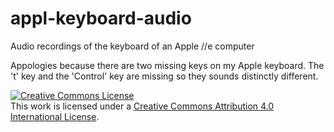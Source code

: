 # appl-keyboard-audio
Audio recordings of the keyboard of an Apple //e computer

Appologies because there are two missing keys on my Apple keyboard. The 't' key and the 'Control' key are missing so they sounds distinctly different.

<a rel="license" href="http://creativecommons.org/licenses/by/4.0/"><img alt="Creative Commons License" style="border-width:0" src="https://i.creativecommons.org/l/by/4.0/88x31.png" /></a><br />This work is licensed under a <a rel="license" href="http://creativecommons.org/licenses/by/4.0/">Creative Commons Attribution 4.0 International License</a>.


